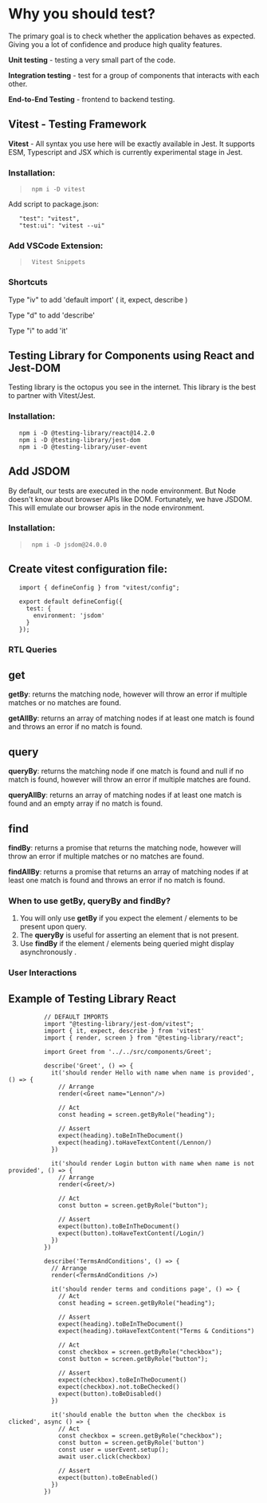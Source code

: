 # Why you should test?
The primary goal is to check whether the application behaves as expected. Giving you a lot of confidence and produce high quality features.

**Unit testing** - testing a very small part of the code.

**Integration testing** - test for a group of components that interacts with each other.

**End-to-End Testing** - frontend to backend testing.

## Vitest - Testing Framework
**Vitest** - All syntax you use here will be exactly available in Jest. It supports ESM, Typescript and JSX which is currently experimental stage in Jest.

### Installation: 
>      npm i -D vitest

Add script to package.json:
>      
       "test": "vitest",
       "test:ui": "vitest --ui"

### Add VSCode Extension:
>      Vitest Snippets

### Shortcuts
Type "iv" to add 'default import' ( it, expect, describe )

Type "d" to add 'describe'

Type "i" to add 'it'

## Testing Library for Components using React and Jest-DOM 

Testing library is the octopus you see in the internet. This library is the best to partner with Vitest/Jest.

### Installation: 
>       
       npm i -D @testing-library/react@14.2.0
       npm i -D @testing-library/jest-dom
       npm i -D @testing-library/user-event


## Add JSDOM
By default, our tests are executed in the node environment. But Node doesn't know about browser APIs like DOM. Fortunately, we have JSDOM. This will emulate our browser apis in the node environment.

### Installation: 
>      npm i -D jsdom@24.0.0

## Create vitest configuration file:
>       
       import { defineConfig } from "vitest/config";

       export default defineConfig({
         test: {
           environment: 'jsdom'
         }
       });

### RTL Queries
## get
**getBy**: returns the matching node, however will throw an error if multiple matches or no matches are found.

**getAllBy**: returns an array of matching nodes if at least one match is found and throws an error if no match is found.

## query
**queryBy**: returns the matching node if one match is found and null if no match is found, however will throw an error if multiple matches are found.

**queryAllBy**: returns an array of matching nodes if at least one match is found and an empty array if no match is found.

## find
**findBy**: returns a promise that returns the matching node, however will throw an error if multiple matches or no matches are found.

**findAllBy**: returns a promise that returns an array of matching nodes if at least one match is found and throws an error if no match is found.

### When to use getBy, queryBy and findBy?
1. You will only use **getBy** if you expect the element / elements to be present upon query.
2. The **queryBy** is useful for asserting an element that is not present.
3. Use **findBy** if the element / elements being queried might display asynchronously .

### User Interactions
       

## Example of Testing Library React
>              
              // DEFAULT IMPORTS
              import "@testing-library/jest-dom/vitest";
              import { it, expect, describe } from 'vitest'
              import { render, screen } from "@testing-library/react";
              
              import Greet from '../../src/components/Greet';
              
              describe('Greet', () => {
                it('should render Hello with name when name is provided', () => {
                  // Arrange
                  render(<Greet name="Lennon"/>)
                  
                  // Act
                  const heading = screen.getByRole("heading");

                  // Assert
                  expect(heading).toBeInTheDocument()
                  expect(heading).toHaveTextContent(/Lennon/)
                })
              
                it('should render Login button with name when name is not provided', () => {
                  // Arrange
                  render(<Greet/>)
                  
                  // Act
                  const button = screen.getByRole("button");
                  
                  // Assert
                  expect(button).toBeInTheDocument()
                  expect(button).toHaveTextContent(/Login/)
                })
              })
              
              describe('TermsAndConditions', () => {
                // Arrange
                render(<TermsAndConditions />)
                
                it('should render terms and conditions page', () => {
                  // Act
                  const heading = screen.getByRole("heading");
                  
                  // Assert
                  expect(heading).toBeInTheDocument()
                  expect(heading).toHaveTextContent("Terms & Conditions")
                  
                  // Act
                  const checkbox = screen.getByRole("checkbox");
                  const button = screen.getByRole("button");
              
                  // Assert
                  expect(checkbox).toBeInTheDocument()
                  expect(checkbox).not.toBeChecked()
                  expect(button).toBeDisabled()
                })
              
                it('should enable the button when the checkbox is clicked', async () => {
                  // Act
                  const checkbox = screen.getByRole("checkbox");
                  const button = screen.getByRole('button')
                  const user = userEvent.setup();
                  await user.click(checkbox)
              
                  // Assert
                  expect(button).toBeEnabled()
                })
              })


